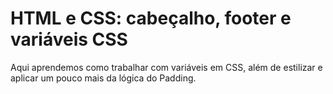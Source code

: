# **HTML e CSS: cabeçalho, footer e variáveis CSS**

Aqui aprendemos como trabalhar com variáveis em CSS, além de estilizar e aplicar um pouco mais da lógica do Padding.
